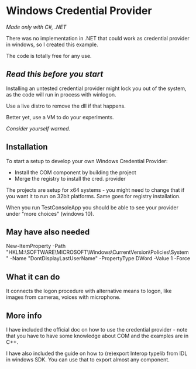 
# Windows Credential Provider
_Made only with C#, .NET_

There was no implementation in .NET that could work as credential provider in windows,
so I created this example.

The code is totally free for any use.

## *Read this before you start*

Installing an untested credential provider might lock you out of the system,
as the code will run in process with winlogon.

Use a live distro to remove the dll if that happens.

Better yet, use a VM to do your experiments.

_Consider yourself warned._

## Installation
To start a setup to develop your own Windows Credential Provider:
- Install the COM component by building the project
- Merge the registry to install the cred. provider

The projects are setup for x64 systems - you might need to change that if you want it to run on 32bit platforms. Same goes for registry installation.

When you run TestConsoleApp you should be able to see your provider under "more choices" (windows 10).

## May have also needed

New-ItemProperty -Path "HKLM:\SOFTWARE\MICROSOFT\Windows\CurrentVersion\Policies\System\" -Name "DontDisplayLastUserName" -PropertyType DWord -Value 1 -Force

## What it can do
It connects the logon procedure with alternative means to logon, like images from cameras, voices with microphone.

## More info
I have included the official doc on how to use the credential provider - note that you have to have some knowledge about COM and the examples are in C++.

I have also included the guide on how to (re)export Interop typelib from IDL in windows SDK. You can use that to export almost any component.